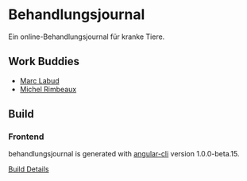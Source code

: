 # Behandlungsjournal

Ein online-Behandlungsjournal für kranke Tiere.

## Work Buddies
* [Marc Labud](https://github.com/marclabud)
* [Michel Rimbeaux](https://github.com/mrimbeau)

## Build
### Frontend
behandlungsjournal is generated with [angular-cli](https://github.com/angular/angular-cli) version 1.0.0-beta.15.

[Build Details](/docs/build.md) 

